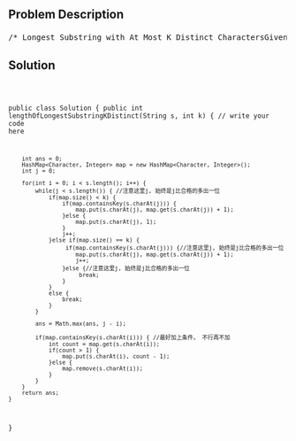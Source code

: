 <!--
<style>
  body { font-family: Arial, sans-serif; }
  .container { max-width: 100%; margin: 0 auto; padding: 10px; }
  .comment-block { max-width: 30%; background-color: #f9f9f9; padding: 10px; border-left: 5px solid #ccc; overflow-wrap: break-word; white-space: pre-wrap; }
  .code-block { background-color: #f4f4f4; padding: 10px; border: 1px solid #ddd; overflow-wrap: break-word; white-space: pre-wrap; }
</style>
-->

<div class='container'>
<h2>Problem Description</h2>
<div class='comment-block'>
<pre>
/* Longest Substring with At Most K Distinct CharactersGiven a string s, find the length of the longest substring T that contains at most k distinctcharacters.ExampleFor example, Given s = "eceba", k = 3,T is "eceb" which its length is 4.ChallengeO(n), n is the size of the string s.*/    /**     * @param s : A string     * @return : The length of the longest substring     *           that contains at most k distinct characters.     */        /* 窗口类指针移动模板        int j = 0;        for(int i = 0; i < nums.length; i++) {            while(j < nums.length) {                if(满足条件) {                    j++;                    更行j状态                }else{                    break;                }            }            更新i状态        }      */</pre>
</div>

<h2>Solution</h2>
<div class='code-block'>
<pre><code class='language-java'>

public class Solution {
    public int lengthOfLongestSubstringKDistinct(String s, int k) {
        // write your code here     

        int ans = 0;
        HashMap<Character, Integer> map = new HashMap<Character, Integer>();
        int j = 0;
        
        for(int i = 0; i < s.length(); i++) {
            while(j < s.length()) { //注意这里j, 始终是j比合格的多出一位
                if(map.size() < k) {
                    if(map.containsKey(s.charAt(j))) {
                        map.put(s.charAt(j), map.get(s.charAt(j)) + 1);
                    }else {
                        map.put(s.charAt(j), 1);
                    }
                    j++;
                }else if(map.size() == k) {
                     if(map.containsKey(s.charAt(j))) {//注意这里j, 始终是j比合格的多出一位
                        map.put(s.charAt(j), map.get(s.charAt(j)) + 1);
                        j++;
                    }else {//注意这里j, 始终是j比合格的多出一位
                         break;
                    }                   
                }
                else {
                    break;
                }
            }
        
            ans = Math.max(ans, j - i);
            
            if(map.containsKey(s.charAt(i))) { //最好加上条件， 不行再不加
                int count = map.get(s.charAt(i));
                if(count > 1) {
                    map.put(s.charAt(i), count - 1);
                }else {
                    map.remove(s.charAt(i));
                }
            }
        }
        return ans;
    }
}</code></pre>
</div>
</div>
